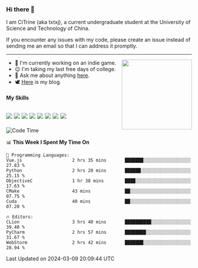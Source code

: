 ### Hi there 👋

I am CiTrine (aka txtxj), a current undergraduate student at the University of Science and Technology of China.

If you encounter any issues with my code, please create an issue instead of sending me an email so that I can address it promptly.

---

<img align="right" height="190" src="http://github-profile-summary-cards.vercel.app/api/cards/stats?username=txtxj&theme=vue">

- 🌱 I'm currently working on an indie game.
- 😉 I'm taking my last free days of college.
- 💬 Ask me about anything [here](https://github.com/txtxj/txtxj/issues).
- 🕊️ [Here](https://txtxj.top) is my blog.

#### My Skills

![](https://img.shields.io/badge/Unity-000000?logo=unity&logoColor=fff)
![](https://img.shields.io/badge/C%23-239120?logo=csharp&logoColor=fff)
![](https://img.shields.io/badge/Python-3e74a2?logo=python&logoColor=fff)
![](https://img.shields.io/badge/C++-65318e?logo=cplusplus&logoColor=fff)
![](https://img.shields.io/badge/C-5654a2?logo=c&logoColor=fff)
![](https://img.shields.io/badge/Vue-4FC08D?logo=vuedotjs&logoColor=fff)
![](https://img.shields.io/badge/Blender-f5792a?logo=blender&logoColor=fff)
![](https://img.shields.io/badge/MS%20SQL-cc2927?logo=microsoftsqlserver&logoColor=fff)
---

<!--START_SECTION:waka-->
![Code Time](http://img.shields.io/badge/Code%20Time-1%2C641%20hrs%2056%20mins-blue)

📊 **This Week I Spent My Time On** 

```text
💬 Programming Languages: 
Vue.js                   2 hrs 35 mins       ███████░░░░░░░░░░░░░░░░░░   27.83 % 
Python                   2 hrs 20 mins       ██████░░░░░░░░░░░░░░░░░░░   25.15 % 
ObjectiveC               1 hr 38 mins        ████░░░░░░░░░░░░░░░░░░░░░   17.63 % 
CMake                    43 mins             ██░░░░░░░░░░░░░░░░░░░░░░░   07.75 % 
Cuda                     40 mins             ██░░░░░░░░░░░░░░░░░░░░░░░   07.20 % 

🔥 Editors: 
CLion                    3 hrs 40 mins       ██████████░░░░░░░░░░░░░░░   39.40 % 
PyCharm                  2 hrs 57 mins       ████████░░░░░░░░░░░░░░░░░   31.67 % 
WebStorm                 2 hrs 42 mins       ███████░░░░░░░░░░░░░░░░░░   28.94 % 
```


 Last Updated on 2024-03-09 20:09:44 UTC
<!--END_SECTION:waka-->
